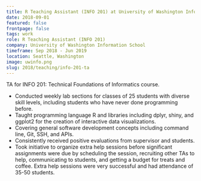 ```yaml
---
title: R Teaching Assistant (INFO 201) at University of Washington Information School (Sep 2018 - Jun 2019)
date: 2018-09-01
featured: false
frontpage: false
tags: work
role: R Teaching Assistant (INFO 201)
company: University of Washington Information School
timeframe: Sep 2018 - Jun 2019
location: Seattle, Washington
image: uwinfo.png
slug: 2018/teaching/info-201-ta
---
```

TA for INFO 201: Technical Foundations of Informatics course.

- Conducted weekly lab sections for classes of 25 students with diverse skill levels, including students who have never done programming before.
- Taught programming language R and libraries including dplyr, shiny, and ggplot2 for the creation of interactive data visualizations.
- Covering general software development concepts including command line, Git, SSH, and APIs.
- Consistently received positive evaluations from supervisor and students.
- Took initiative to organize extra help sessions before significant assignments were due by scheduling the session, recruiting other TAs to help, communicating to students, and getting a budget for treats and coffee. Extra help sessions were very successful and had attendance of 35-50 students.